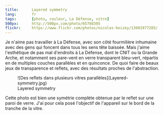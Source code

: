 ```yaml
---
title:      Layered symmetry
lang:       fr
tags:       [photo, couleur, La Défense, vitre]
500px:      http://500px.com/photo/65788305
flickr:     https://www.flickr.com/photos/nicolas-hoizey/13601977205/
---
```


Je n'aime pas travailler à La Défense, avec son côté fourmilière inhumaine avec des gens qui foncent dans tous les sens tête baissée. Mais j'aime l'esthétique de pas mal d'endroits à La Défense, dont le CNIT ou la Grande Arche, et notamment ses pare-vent en verre transparent bleu-vert, répartis en de multiples couches parallèles et en quinconce. De quoi faire de beaux jeux de transparence et reflets, avec des résultats proches de l'abstraction.

<figure>
  ![Des reflets dans plusieurs vitres parallèles](Layered-symmetry.jpg)
  <figcaption>
  Layered symmetry
  </figcaption>
</figure>

Cette photo est bien une symétrie complète obtenue par le reflet sur une paroi de verre. J'ai pour cela posé l'objectif de l'appareil sur le bord de la tranche de la vitre.
